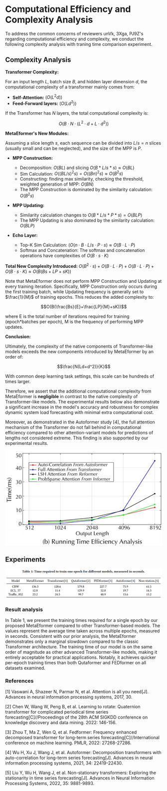 # Computational Efficiency and Complexity Analysis

To address the common concerns of reviewers unVk, 3Xga, PJ9Z's regarding computational efficiency and complexity, we conduct the following complexity analysis with traning time comparison experiment.

## Complexity Analysis

**Transformer Complexity:** 

For an input length $L$, batch size $B$, and hidden layer dimension $d$, the computational complexity of a transformer mainly comes from:

* **Self-Attention:**  $(O(L^2d))$
* **Feed-Forward layers:**  $(O(Ld^2))$

If the Transformer has $N$ layers, the total computational complexity is:

$$
O(B \cdot N \cdot (L^2 \cdot d + L \cdot d^2))
$$

**MetaEformer's New Modules:** 

Assuming a slice length $s$, each sequence can be divided into $L/s = n$ slices \(usually small and can be neglected\), and the size of the MPP is $P$.

* **MPP Construction:**
  * Decomposition: $O(BL)$ and slicing $O(B * L/s * s) \approx O(B L)$
  * Sim Calculation: $O((BL/s)^2s)=O((Bn)^2s)≈O(B^2s)$
  * Constructing: finding max similarity, checking the threshold, weighted generation of MPP: $O(BN)$
  * The MPP Construction is dominated by the similarity calculation: $O(B^2s)$
* **MPP Updating:**

  * Similarity calculation changes to $O(B * L/s * P * s) = O(B L P)$
  * The MPP Updating is also dominated by the similarity calculation: $O(BLP)$
* **Echo Layer:**

  * Top-K Sim Calculation: $(O(n \cdot B \cdot L/s \cdot P \cdot s) \approx O(B \cdot L \cdot P)$
  * Softmax and Concatenation: The softmax and concatenation operations have complexities of $O(B \cdot s \cdot K)$

**Total New Complexity Introduced:**
$O(B^2 \cdot s) + O(B \cdot L \cdot P) + O(B \cdot L \cdot P) + O(B \cdot s \cdot K) \approx O(B(Bs + LP + sK))$

Note that MetaEformer does not perform MPP Construction and Updating at every training iteration. Specifically, MPP Construction only occurs during the first training batch, while Updating frequency is generally set to $\frac{1}{M}$ of training epochs. This reduces the added complexity to:

$$O(B(\frac{Bs}{E}+\frac{LP}{M}+sK))$$

where E is the total number of iterations required for training (epoch*batches per epoch), M is the frequency of performing MPP updates.

**Conclusion:**

Ultimately, the complexity of the native components of Transformer-like models exceeds the new components introduced by MetaEformer by an order of:

$$\frac{N(Ld+d^2)}{K}$$

With common deep learning task settings, this scale can be hundreds of times larger. 

Therefore, we assert that the additional computational complexity from MetaEformer is **negligible** in contrast to the native complexity of Transformer-like models. 
The experimental results below also demonstrate a significant increase in the model's accuracy and robustness for complex dynamic system load forecasting with minimal extra computational cost.

Moreover, as demonstrated in the Autoformer study [4], the full attention mechanism of the Transformer do not fall behind in computational efficiency compared to other attention-variant models for predictions of lengths not considered extreme. This finding is also supported by our experimental results.

<p align="center">
  <img src="figure/Time_Efficiency_in_Autoformer's_Experiment.jpeg" />
</p>

## Experiments

![](figure/Time.png)

### Result analysis
In Table 1, we present the training times required for a single epoch by our proposed MetaEformer compared to other Transformer-based models. The values represent the average time taken across multiple epochs, measured in seconds. Consistent with our prior analysis, the MetaEformer demonstrates only a marginal slowdown compared to the classic Transformer architecture. The training time of our model is on the same order of magnitude as other advanced Transformer-like models, making it entirely acceptable for practical applications. Notably, it achieves quicker per-epoch training times than both Qutaformer and FEDformer on all datasets examined.

### References
[1] Vaswani A, Shazeer N, Parmar N, et al. Attention is all you need[J]. Advances in neural information processing systems, 2017, 30.

[2] Chen W, Wang W, Peng B, et al. Learning to rotate: Quaternion transformer for complicated periodical time series forecasting[C]//Proceedings of the 28th ACM SIGKDD conference on knowledge discovery and data mining. 2022: 146-156.

[3] Zhou T, Ma Z, Wen Q, et al. Fedformer: Frequency enhanced decomposed transformer for long-term series forecasting[C]//International conference on machine learning. PMLR, 2022: 27268-27286.

[4] Wu H, Xu J, Wang J, et al. Autoformer: Decomposition transformers with auto-correlation for long-term series forecasting[J]. Advances in neural information processing systems, 2021, 34: 22419-22430.

[5] Liu Y, Wu H, Wang J, et al. Non-stationary transformers: Exploring the stationarity in time series forecasting[J]. Advances in Neural Information Processing Systems, 2022, 35: 9881-9893.

